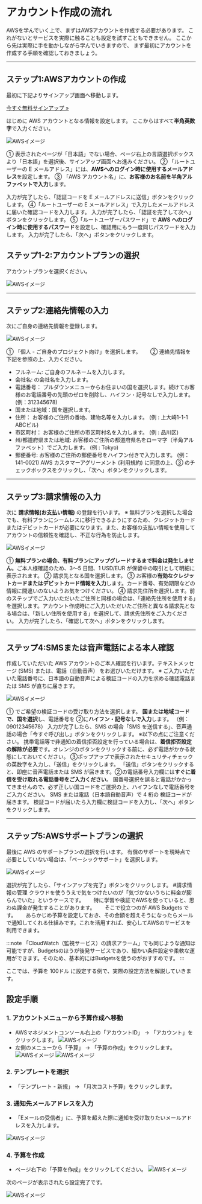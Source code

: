 # アカウント作成の流れ
AWSを学んでいく上で、まずはAWSアカウントを作成する必要があります。
これがないとサービスを実際に触ることも設定を試すこともできません。
ここから先は実際に手を動かしながら学んでいきますので、
まず最初にアカウントを作成する手順を確認しておきましょう。

---

## ステップ1:AWSアカウントの作成

最初に下記よりサインアップ画面へ移動します。

[今すぐ無料サインアップ »](https://portal.aws.amazon.com/billing/signup#/start)

はじめに AWS アカウントとなる情報を設定します。
ここからはすべて**半角英数字**で入力ください。

![AWSイメージ](./img/AWSアカウントステップ1.png)

① 表示されたページが「日本語」でない場合、ページ右上の言語選択ボックスより「日本語」を選択後、サインアップ画面へお進みください。
② 「ルートユーザーの E メールアドレス」には、**AWSへのログイン時に使用するメールアドレス**を設定します。
③ 「AWS アカウント名」に、**お客様のお名前を半角アルファベットで入力**します。


入力が完了したら、「認証コードを E メールアドレスに送信」ボタンをクリックします。
④「ルートユーザーの E メールアドレス」で入力したメールアドレスに届いた確認コードを入力します。
入力が完了したら、「認証を完了して次へ」ボタンをクリックします。
⑤「ルートユーザーパスワード」で **AWS へのログイン時に使用するパスワード**を設定し、確認用にもう一度同じパスワードを入力します。
入力が完了したら、「次へ」ボタンをクリックします。

## ステップ1-2:アカウントプランの選択
アカウントプランを選択ください。

![AWSイメージ](./img/AWSアカウントプラン.png)

---

## ステップ2:連絡先情報の入力

次にご自身の連絡先情報を登録します。

![AWSイメージ](./img/連絡先情報.png)

① 「個人 - ご自身のプロジェクト向け」を選択します。　　
② 連絡先情報を下記を参照の上、入力ください。
- フルネーム: ご自身のフルネームを入力します。
- 会社名: の会社名を入力します。
- 電話番号： プルダウンメニューからお住まいの国を選択します。続けてお客様のお電話番号の先頭のゼロを削除し、ハイフン・記号なしで入力します。(例：312345678)
- 国または地域：国を選択します。
- 住所： お客様のご住所の番地、建物名等を入力します。
(例 : 上大崎1-1-1 ABCビル)
- 市区町村： お客様のご住所の市区町村名を入力します。
(例 : 品川区)
- 州/都道府県または地域: お客様のご住所の都道府県名をローマ字（半角アルファベット）でご入力します。
(例 : Tokyo)
- 郵便番号: お客様のご住所の郵便番号をハイフン付きで入力します。
(例：141-0021)
AWS カスタマーアグリーメント (利用規約) に同意の上、③ のチェックボックスをクリックし、「次へ」ボタンをクリックします。

---

##  ステップ3:請求情報の入力
次に **請求情報(お支払い情報)** の登録を行います。
※ 無料プランを選択した場合でも、有料プランにシームレスに移行できるようにするため、クレジットカードまたはデビットカードが必要になります。また、お客様の支払い情報を使用してアカウントの信頼性を確認し、不正な行為を防止します。

![AWSイメージ](./img/請求情報の入力.png)


① **無料プランの場合、有料プランにアップグレードするまで料金は発生しません**。ご本人様確認のため、3～5 日間、1 USD/EUR が保留中の取引として明細に表示されます。
② 請求先となる国を選択します。
③ お客様の**有効なクレジットカードまたはデビットカード情報を入力**します。カード番号、有効期限などの情報に間違いのないようお気をつけください。
④ 請求先住所を選択します。前のステップでご入力いただいたご住所と同様の場合は、「連絡先住所を使用する」を選択します。アカウント作成時にご入力いただいたご住所と異なる請求先となる場合は、「新しい住所を使用する」を選択して、請求先住所をご入力ください。
入力が完了したら、「確認して次へ」ボタンをクリックします。

---

## ステップ4:SMSまたは音声電話による本人確認
作成していただいた AWS アカウントのご本人確認を行います。テキストメッセージ (SMS) または、電話（自動音声） をお選びいただけます。
※ ご入力いただいた電話番号に、日本語の自動音声による検証コードの入力を求める確認電話または SMS が直ちに届きます。

![AWSイメージ](./img/本人確認.png)

① でご希望の検証コードの受け取り方法を選択します。
**国または地域コードで、国を選択**し、電話番号を ②に**ハイフン・記号なしで入力**します。
（例：09012345678）
入力が完了したら、SMS の場合「SMS を送信する」、音声通話の場合「今すぐ呼び出し」ボタンをクリックします。
※以下の点にご注意ください。
携帯電話等で非通知の着信拒否設定を行っている場合は、**着信拒否設定の解除が必要**です。オレンジのボタンをクリックする前に、必ず電話がかかる状態にしておいてください。
③ポップアップで表示されたセキュリティチェックの英数字を入力し、「送信」をクリックします。
「送信」ボタンをクリックすると、即座に音声電話または SMS が届きます。②の電話番号入力欄には**すぐに着信を受け取れる電話番号をご入力ください**。
国番号選択を誤ると電話がかかってきませんので、必ず正しい国コードをご選択の上、ハイフンなしで電話番号をご入力ください。
SMS または電話（日本語自動音声）で 4 桁の 検証コードが届きます。
検証コードが届いたら入力欄に検証コードを入力し、「次へ」ボタンをクリックします。

---

## ステップ5:AWSサポートプランの選択

最後に AWS のサポートプランの選択を行います。
有償のサポートを現時点で必要としていない場合は、「ベーシックサポート」を選択します。

![AWSイメージ](./img/サポートプラン.png)

選択が完了したら、「サインアップを完了」ボタンをクリックします。
#請求情報の管理
クラウドを使ううえで気をつけたいのが「気づかないうちに料金が膨らんでいた」というケースです。　　
特に学習や検証でAWSを使っていると、思わぬ課金が発生することがあります。　　
そこで役立つのが AWS Budgets です。　　
あらかじめ予算を設定しておき、その金額を超えそうになったらメールで通知してくれる仕組みです。これを活用すれば、安心してAWSのサービスを利用できます。　　

:::note
「CloudWatch（監視サービス）の請求アラーム」でも同じような通知は可能ですが、Budgetsのほうが後発サービスであり、細かい条件設定や柔軟な運用ができます。そのため、基本的にはBudgetsを使うのがおすすめです。
:::

ここでは、予算を 100ドル に設定する例で、実際の設定方法を解説していきます。

## 設定手順

### 1. アカウントメニューから予算作成へ移動

- AWSマネジメントコンソール右上の「アカウントID」 → 「アカウント」をクリックします。
![AWSイメージ](./img/予算0.png)
- 左側のメニューから「予算」 → 「予算の作成」をクリックします。
![AWSイメージ](./img/予算2.png)
![AWSイメージ](./img/予算1.png)

### 2. テンプレートを選択

- 「テンプレート - 新規」 → 「月次コスト予算」をクリックします。

### 3. 通知先メールアドレスを入力

- 「Eメールの受信者」に、予算を超えた際に通知を受け取りたいメールアドレスを入力します。

![AWSイメージ](./img/予算3.png)

### 4. 予算を作成

- ページ右下の「予算を作成」をクリックしてください。
![AWSイメージ](./img/予算4.png)

次のページが表示されたら設定完了です。

![AWSイメージ](./img/予算5.png)